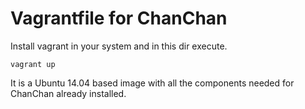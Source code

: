 # Vagrantfile for ChanChan

Install vagrant in your system and in this dir execute.

    vagrant up
    
It is a Ubuntu 14.04 based image with all the components needed for ChanChan already installed.
